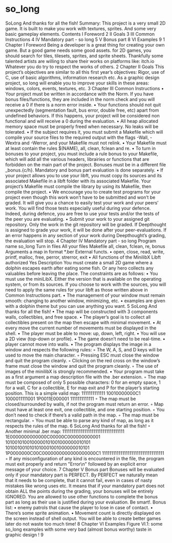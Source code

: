 # so_long
SoLong
And thanks for all the fish!
Summary: This project is a very small 2D game. It is built to make you work with
textures, sprites. And some very basic gameplay elements.
Contents
I Foreword 2
II Goals 3
III Common Instructions 4
IV Mandatory part - so long 5
V Bonus part 8
VI Examples 9
1
Chapter I
Foreword
Being a developer is a great thing for creating your own game.
But a good game needs some good assets.
for 2D games, you should search for tiles, tilesets, sprites, and sprite sheets.
Thankfully some talented artists are willing to share their works on platforms like:
itch.io
Whatever you do try to respect the works of others.
2
Chapter II
Goals
This project’s objectives are similar to all this first year’s objectives: Rigor, use of C, use
of basic algorithms, information research etc.
As a graphic design project, so long will enable you to improve your skills in these
areas: windows, colors, events, textures, etc.
3
Chapter III
Common Instructions
• Your project must be written in accordance with the Norm. If you have bonus
files/functions, they are included in the norm check and you will receive a 0 if there
is a norm error inside.
• Your functions should not quit unexpectedly (segmentation fault, bus error, double
free, etc) apart from undefined behaviors. If this happens, your project will be
considered non functional and will receive a 0 during the evaluation.
• All heap allocated memory space must be properly freed when necessary. No leaks
will be tolerated.
• If the subject requires it, you must submit a Makefile which will compile your
source files to the required output with the flags -Wall, -Wextra and -Werror, and
your Makefile must not relink.
• Your Makefile must at least contain the rules $(NAME), all, clean, fclean and
re.
• To turn in bonuses to your project, you must include a rule bonus to your Makefile,
which will add all the various headers, librairies or functions that are forbidden on
the main part of the project. Bonuses must be in a different file _bonus.{c/h}.
Mandatory and bonus part evaluation is done separately.
• If your project allows you to use your libft, you must copy its sources and its
associated Makefile in a libft folder with its associated Makefile. Your project’s
Makefile must compile the library by using its Makefile, then compile the project.
• We encourage you to create test programs for your project even though this work
won’t have to be submitted and won’t be graded. It will give you a chance
to easily test your work and your peers’ work. You will find those tests especially
useful during your defence. Indeed, during defence, you are free to use your tests
and/or the tests of the peer you are evaluating.
• Submit your work to your assigned git repository. Only the work in the git repository will be graded. If Deepthought is assigned to grade your work, it will be done
after your peer-evaluations. If an error happens in any section of your work during
Deepthought’s grading, the evaluation will stop.
4
Chapter IV
Mandatory part - so long
Program name so_long
Turn in files All your files
Makefile all, clean, fclean, re, bonus
Arguments a map in format *.ber
External functs.
• open, close, read, write,
printf, malloc, free, perror,
strerror, exit
• All functions of the MinilibX
Libft authorized Yes
Description You must create a small 2D game where a dolphin
escapes earth after eating some fish. Or any hero
collects any valuables before leaving the place.
The constraints are as follows:
• You must use the miniLibX. Either the version that is available on the operating
system, or from its sources. If you choose to work with the sources, you will
need to apply the same rules for your libft as those written above in Common
Instructions part.
• The management of your window must remain smooth: changing to another window, minimizing, etc.
• examples are given with a dolphin theme but you can use anything you want.
5
SoLong And thanks for all the fish!
• The map will be constructed with 3 components walls, collectibles, and free space.
• The player’s goal is to collect all collectibles present on the map then escape with
minimal movement.
• At every move the current number of movements must be displayed in the shell.
• The player must be able to move: up, down, left, right.
• You will use a 2D view (top-down or profile).
• The game doesn’t need to be real-time.
• player cannot move into walls.
• The program displays the image in a window and respects the following rules:
◦ The W, A, S, and D keys will be used to move the main character.
◦ Pressing ESC must close the window and quit the program cleanly.
◦ Clicking on the red cross on the window’s frame must close the window and
quit the program cleanly.
◦ The use of images of the minilibX is strongly recommended.
• Your program must take as a first argument a map description file with the .ber
extension.
◦ The map must be composed of only 5 possible characters: 0 for an empty
space, 1 for a wall, C for a collectible, E for map exit and P for the player’s
starting position.
This is a simple valid map:
1111111111111
10010000000C1
1000011111001
1P0011E000001
1111111111111
◦ The map must be closed/surrounded by walls, if not the program must return
an error.
◦ Map must have at least one exit, one collectible, and one starting position.
◦ You don’t need to check if there’s a valid path in the map.
◦ The map must be rectangular.
◦ You must be able to parse any kind of map, as long as it respects the rules of
the map.
6
SoLong And thanks for all the fish!
◦ Another minimal .ber map:
1111111111111111111111111111111111
1E0000000000000C00000C000000000001
1010010100100000101001000000010101
1010010010101010001001000000010101
1P0000000C00C0000000000000000000C1
1111111111111111111111111111111111
◦ If any misconfiguration of any kind is encountered in the file, the program
must exit properly and return "Error\n" followed by an explicit error message
of your choice.
7
Chapter V
Bonus part
Bonuses will be evaluated only if your mandatory part is PERFECT.
By PERFECT we naturally mean that it needs to be complete, that it
cannot fail, even in cases of nasty mistakes like wrong uses etc.
It means that if your mandatory part does not obtain ALL the points
during the grading, your bonuses will be entirely IGNORED.
You are allowed to use other functions to complete the bonus part as long as their
use is justified during your evaluation. Be smart!.
Bonus list:
• enemy patrols that cause the player to lose in case of contact.
• There’s some sprite animation.
• Movement count is directly displayed on the screen instead of shell output.
You will be able to create better games later do not waste too much
time!
8
Chapter VI
Examples
Figure VI.1: some so_long examples with some very bad (almost bonus worthy) taste in graphic
design !
9
